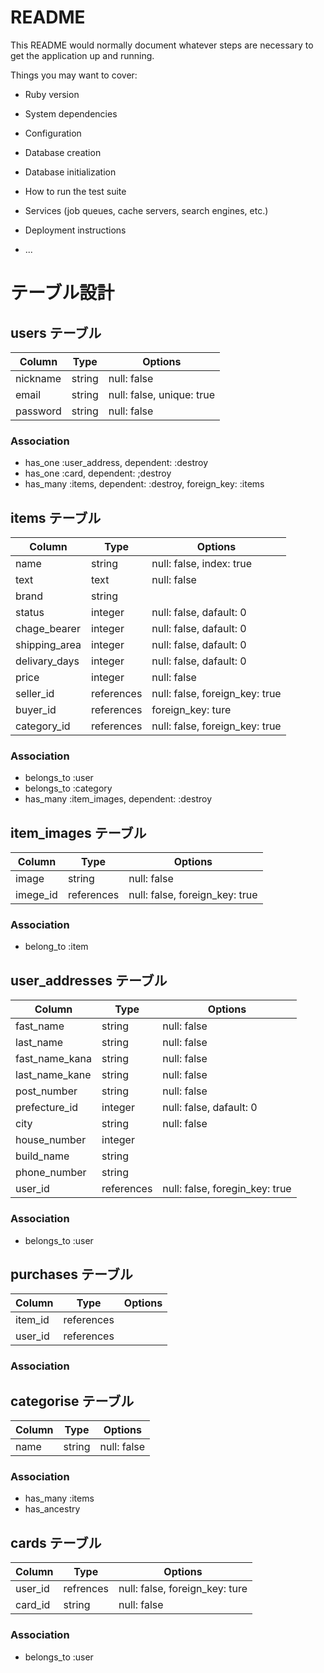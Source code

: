 # README

This README would normally document whatever steps are necessary to get the
application up and running.

Things you may want to cover:

* Ruby version

* System dependencies

* Configuration

* Database creation

* Database initialization

* How to run the test suite

* Services (job queues, cache servers, search engines, etc.)

* Deployment instructions

* ...

# テーブル設計

## users テーブル

| Column             | Type   | Options                   |
| ------------------ | ------ | ------------------------- |
| nickname           | string | null: false               |
| email              | string | null: false, unique: true |
| password           | string | null: false               |

### Association
* has_one :user_address, dependent: :destroy
* has_one :card, dependent: ;destroy
* has_many :items, dependent: :destroy, foreign_key: :items

## items テーブル

| Column        | Type    | Options                           |
| ------------- | ------- | ----------------------------------|
| name          | string  | null: false, index: true          |
| text          | text    | null: false                       |
| brand         | string  |                                   |
| status        | integer | null: false, dafault: 0           |
| chage_bearer  | integer | null: false, dafault: 0           |
| shipping_area | integer | null: false, dafault: 0           |
| delivary_days | integer | null: false, dafault: 0           |
| price         | integer | null: false                       |
| seller_id     | references | null: false, foreign_key: true |
| buyer_id      | references | foreign_key: ture              |
| category_id   | references | null: false, foreign_key: true |

### Association
* belongs_to :user
* belongs_to :category
* has_many :item_images, dependent: :destroy

## item_images テーブル
| Column   | Type       | Options                        |
| ---------| ---------- | ------------------------------ |
| image    | string     | null: false                    |
| imege_id | references | null: false, foreign_key: true |

### Association
* belong_to :item

## user_addresses テーブル

| Column         | Type       | Options                        |
| -------------- | ---------- | ------------------------------ |
| fast_name      | string     | null: false                    |
| last_name      | string     | null: false                    |
| fast_name_kana | string     | null: false                    |
| last_name_kane | string     | null: false                    |
| post_number    | string     | null: false                    |
| prefecture_id  | integer    | null: false, dafault: 0        |
| city           | string     | null: false                    |
| house_number   | integer    |                                |
| build_name     | string     |                                |
| phone_number   | string     |                                |
| user_id        | references | null: false, foregin_key: true |

### Association
* belongs_to :user

## purchases テーブル

| Column  | Type       | Options |
| ------- | ---------- | ------- |
| item_id | references |         |
| user_id | references |         |

### Association

## categorise テーブル
| Column | Type   | Options     |
| ------ | ------ | ----------- |
| name   | string | null: false |

### Association 
* has_many :items
* has_ancestry

## cards テーブル
| Column  | Type      | Options                        |
| ------- | --------- | ------------------------------ |
| user_id | refrences | null: false, foreign_key: ture |
| card_id | string    | null: false                    |

### Association 
* belongs_to :user